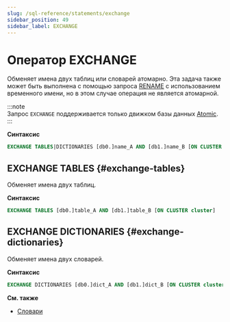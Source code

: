 ```yaml
---
slug: /sql-reference/statements/exchange
sidebar_position: 49
sidebar_label: EXCHANGE
---
```



# Оператор EXCHANGE

Обменяет имена двух таблиц или словарей атомарно. 
Эта задача также может быть выполнена с помощью запроса [RENAME](./rename.md) с использованием временного имени, но в этом случае операция не является атомарной.

:::note    
Запрос `EXCHANGE` поддерживается только движком базы данных [Atomic](../../engines/database-engines/atomic.md).
:::

**Синтаксис**

```sql
EXCHANGE TABLES|DICTIONARIES [db0.]name_A AND [db1.]name_B [ON CLUSTER cluster]
```

## EXCHANGE TABLES {#exchange-tables}

Обменяет имена двух таблиц.

**Синтаксис**

```sql
EXCHANGE TABLES [db0.]table_A AND [db1.]table_B [ON CLUSTER cluster]
```

## EXCHANGE DICTIONARIES {#exchange-dictionaries}

Обменяет имена двух словарей.

**Синтаксис**

```sql
EXCHANGE DICTIONARIES [db0.]dict_A AND [db1.]dict_B [ON CLUSTER cluster]
```

**См. также**

- [Словари](../../sql-reference/dictionaries/index.md)

